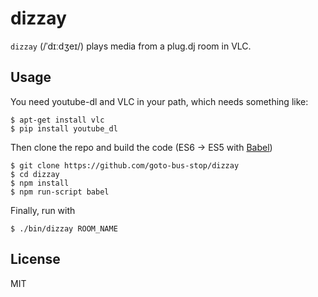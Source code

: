 dizzay
======

`dizzay` (/ˈdɪːdʒeɪ/) plays media from a plug.dj room in VLC.

## Usage

You need youtube-dl and VLC in your path, which needs something like:

```
$ apt-get install vlc
$ pip install youtube_dl
```

Then clone the repo and build the code (ES6 → ES5 with [Babel](https://babeljs.io))

```
$ git clone https://github.com/goto-bus-stop/dizzay
$ cd dizzay
$ npm install
$ npm run-script babel
```

Finally, run with

```
$ ./bin/dizzay ROOM_NAME
```

## License

MIT